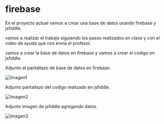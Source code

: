# firebase
En el proyecto actual vamos a crear una base de datos usando firebase y jsfiddle.

vamos a realizar el trabajo siguiendo los pasos realizados en clase y con el video de ayuda que nos envia el profesor.

vamos a crear la base de datos en firebase y vamos a crear el codigo en jsfiddle.

Adjunto el pantallazo de base de datos en firebase.




![Imagen1](https://user-images.githubusercontent.com/61298481/81518279-2dc08c80-9303-11ea-8949-6a92ddb96f51.png)



Adjunto pantallazo del codigo realizado en jsfiddle.

![Imagen2](https://user-images.githubusercontent.com/61298481/81518277-2b5e3280-9303-11ea-9b27-8d0fb0661f7d.png)

Adjunto imagen de jsfiddle agregando datos.


![Imagen3](https://user-images.githubusercontent.com/61298481/81518526-f30b2400-9303-11ea-84a1-3e51ecf9afaa.png)




